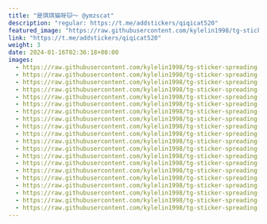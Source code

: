 ```yaml
---
title: "是琪琪猫呀🐱～ @ymzscat"
description: "regular: https://t.me/addstickers/qiqicat520"
featured_image: "https://raw.githubusercontent.com/kylelin1998/tg-sticker-spreading-worldwide-images/main/img/c8b53318-8221-4f81-b135-d0036dc63ceb.jpg"
link: "https://t.me/addstickers/qiqicat520"
weight: 3
date: 2024-01-16T02:36:18+08:00
images:
  - https://raw.githubusercontent.com/kylelin1998/tg-sticker-spreading-worldwide-images/main/img/c8b53318-8221-4f81-b135-d0036dc63ceb.jpg
  - https://raw.githubusercontent.com/kylelin1998/tg-sticker-spreading-worldwide-images/main/img/df2aaf2f-c2fb-42ea-b2cb-64c965dd9640.jpg
  - https://raw.githubusercontent.com/kylelin1998/tg-sticker-spreading-worldwide-images/main/img/c6a70463-cd3f-4438-8279-2f1f3179a9c0.jpg
  - https://raw.githubusercontent.com/kylelin1998/tg-sticker-spreading-worldwide-images/main/img/349da4dd-0672-427b-afe9-37a9951209a9.jpg
  - https://raw.githubusercontent.com/kylelin1998/tg-sticker-spreading-worldwide-images/main/img/d41d4437-12a8-4fd1-b93c-601ba13cd782.jpg
  - https://raw.githubusercontent.com/kylelin1998/tg-sticker-spreading-worldwide-images/main/img/20cd6619-ff64-491e-b2ab-8e05b80d98aa.jpg
  - https://raw.githubusercontent.com/kylelin1998/tg-sticker-spreading-worldwide-images/main/img/73f57d72-1bc6-4c83-922e-8c9e3fcbefad.jpg
  - https://raw.githubusercontent.com/kylelin1998/tg-sticker-spreading-worldwide-images/main/img/a798db32-c101-49e3-b0ad-ba2eeea61200.jpg
  - https://raw.githubusercontent.com/kylelin1998/tg-sticker-spreading-worldwide-images/main/img/1f4a619e-8da0-4ace-ad6a-8d29ce37c170.jpg
  - https://raw.githubusercontent.com/kylelin1998/tg-sticker-spreading-worldwide-images/main/img/5d98d7ab-82a0-4021-967f-23664a796895.jpg
  - https://raw.githubusercontent.com/kylelin1998/tg-sticker-spreading-worldwide-images/main/img/fd346cbc-ea75-4beb-aa4c-22efe7087518.jpg
  - https://raw.githubusercontent.com/kylelin1998/tg-sticker-spreading-worldwide-images/main/img/62a7d18d-b0d9-4096-8ac5-f1a41e4e1246.jpg
  - https://raw.githubusercontent.com/kylelin1998/tg-sticker-spreading-worldwide-images/main/img/68c9d284-db0c-4dc8-bf3a-13bc01ba811d.jpg
  - https://raw.githubusercontent.com/kylelin1998/tg-sticker-spreading-worldwide-images/main/img/da2b7668-ff3c-4888-8533-dae87ad636c7.jpg
  - https://raw.githubusercontent.com/kylelin1998/tg-sticker-spreading-worldwide-images/main/img/ba132dfd-b961-483a-8371-33cdba538a64.jpg
  - https://raw.githubusercontent.com/kylelin1998/tg-sticker-spreading-worldwide-images/main/img/57dfb2e2-033a-49a6-ac2c-f41afe082363.jpg
  - https://raw.githubusercontent.com/kylelin1998/tg-sticker-spreading-worldwide-images/main/img/03db387c-1e14-4a48-894e-8d07de9d8eed.jpg
  - https://raw.githubusercontent.com/kylelin1998/tg-sticker-spreading-worldwide-images/main/img/5d7c712a-fceb-4c7e-8d42-38ebb9dfd393.jpg
  - https://raw.githubusercontent.com/kylelin1998/tg-sticker-spreading-worldwide-images/main/img/110bfd37-b902-441f-b768-b2f655b6f00d.jpg
  - https://raw.githubusercontent.com/kylelin1998/tg-sticker-spreading-worldwide-images/main/img/eb5e4e2b-8286-4bab-9e82-c673f521f466.jpg
---
```

